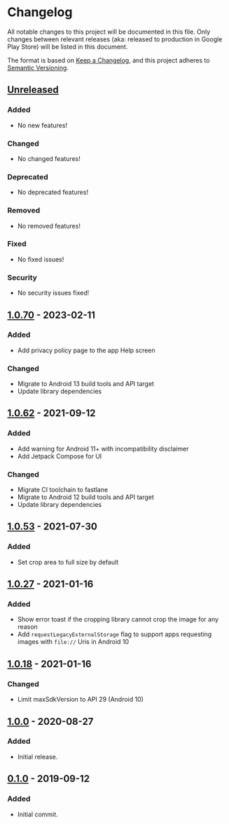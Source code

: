 # Changelog
All notable changes to this project will be documented in this file.
Only changes between relevant releases (aka: released to production in Google Play Store) will be listed in this document.

The format is based on [Keep a Changelog](https://keepachangelog.com/en/1.0.0/),
and this project adheres to [Semantic Versioning](https://semver.org/spec/v2.0.0.html).

## [Unreleased]
### Added
- No new features!
### Changed
- No changed features!
### Deprecated
- No deprecated features!
### Removed
- No removed features!
### Fixed
- No fixed issues!
### Security
- No security issues fixed!

## [1.0.70] - 2023-02-11
### Added
- Add privacy policy page to the app Help screen
### Changed
- Migrate to Android 13 build tools and API target
- Update library dependencies

## [1.0.62] - 2021-09-12
### Added
- Add warning for Android 11+ with incompatibility disclaimer
- Add Jetpack Compose for UI
### Changed
- Migrate CI toolchain to fastlane
- Migrate to Android 12 build tools and API target
- Update library dependencies

## [1.0.53] - 2021-07-30
### Added
- Set crop area to full size by default

## [1.0.27] - 2021-01-16
### Added
- Show error toast if the cropping library cannot crop the image for any reason
- Add `requestLegacyExternalStorage` flag to support apps requesting images with `file://` Uris in Android 10

## [1.0.18] - 2021-01-16
### Changed
- Limit maxSdkVersion to API 29 (Android 10)

## [1.0.0] - 2020-08-27
### Added
- Initial release.

## [0.1.0] - 2019-09-12
### Added
- Initial commit.

[Unreleased]: https://github.com/adriangl/pict2cam/compare/1.0.70...HEAD
[1.0.70]: https://github.com/adriangl/pict2cam/compare/1.0.62...1.0.70
[1.0.62]: https://github.com/adriangl/pict2cam/compare/1.0.53...1.0.62
[1.0.53]: https://github.com/adriangl/pict2cam/compare/1.0.27...1.0.53
[1.0.27]: https://github.com/adriangl/pict2cam/compare/1.0.18...1.0.27
[1.0.18]: https://github.com/adriangl/pict2cam/compare/1.0.0...1.0.18
[1.0.0]: https://github.com/adriangl/pict2cam/compare/0.1.0...1.0.0
[0.1.0]: https://github.com/adriangl/pict2cam/releases/tag/0.1.0
